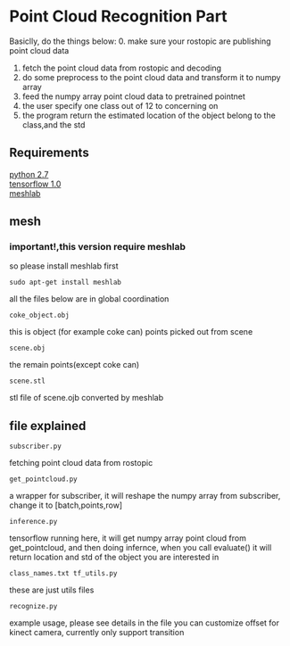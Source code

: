 # Point Cloud Recognition Part

Basiclly, do the things below:
0. make sure your rostopic are publishing point cloud data
1. fetch the point cloud data from rostopic and decoding
2. do some preprocess to the point cloud data and transform it to numpy array
3. feed the numpy array point cloud data to pretrained pointnet
4. the user specify one class out of 12 to concerning on
5. the program return the estimated location of the object belong to the class,and the std


## Requirements
[python 2.7](https://www.python.org/download/releases/2.7/)  
[tensorflow 1.0](https://www.tensorflow.org/api_guides/python/upgrade)  
[meshlab](http://www.meshlab.net/)  


## mesh
### important!,this version require meshlab
so please install meshlab first
```
sudo apt-get install meshlab
```


all the files below are in global coordination

```
coke_object.obj
```
this is object (for example coke can) points picked out from scene

```
scene.obj
```
the remain points(except coke can)

```
scene.stl
```
stl file of scene.ojb converted by meshlab




## file explained
```
subscriber.py
```
fetching point cloud data from rostopic

```
get_pointcloud.py
```
a wrapper for subscriber, it will reshape the numpy array from subscriber,
change it to [batch,points,row]

```
inference.py
```
tensorflow running here, it will get numpy array point cloud from get_pointcloud,
and then doing infernce, when you call evaluate() it will return location and std
of the object you are interested in

```
class_names.txt tf_utils.py
```
these are just utils files

```
recognize.py
```
example usage, please see details in the file
you can customize offset for kinect camera, currently only support transition

